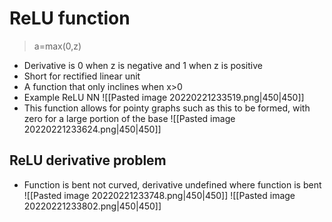 # ReLU function
>a=max(0,z)
- Derivative is 0 when z is negative and 1 when z is positive
- Short for rectified linear unit
- A function that only inclines when x>0
- Example ReLU NN
![[Pasted image 20220221233519.png|450|450]]
- This function allows for pointy graphs such as this to be formed, with zero for a large portion of the base
![[Pasted image 20220221233624.png|450|450]]
## ReLU derivative problem
- Function is bent not curved, derivative undefined where function is bent
![[Pasted image 20220221233748.png|450|450]]
![[Pasted image 20220221233802.png|450|450]]